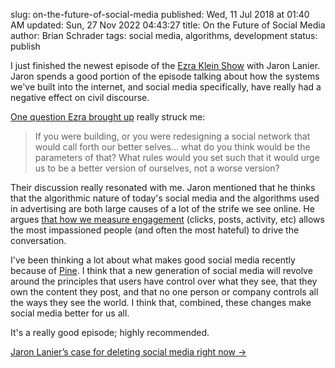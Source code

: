 slug: on-the-future-of-social-media
published: Wed, 11 Jul 2018 at 01:40 AM
updated: Sun, 27 Nov 2022 04:43:27 
title: On the Future of Social Media
author: Brian Schrader
tags: social media, algorithms, development
status: publish

I just finished the newest episode of the [Ezra Klein Show][ezra] with Jaron Lanier. Jaron spends a good portion of the episode talking about how the systems we've built into the internet, and social media specifically, have really had a negative effect on civil discourse.

[One question Ezra brought up][1] really struck me:

> If you were building, or you were redesigning a social network that would call forth our better selves... what do you think would be the parameters of that? What rules would you set such that it would urge us to be a better version of ourselves, not a worse version?

Their discussion really resonated with me. Jaron mentioned that he thinks that the algorithmic nature of today's social media and the algorithms used in advertising are both large causes of a lot of the strife we see online. He argues [that how we measure engagement][2] (clicks, posts, activity, etc) allows  the most impassioned people (and often the most hateful) to drive the conversation.

I've been thinking a lot about what makes good social media recently because of [Pine][pine]. I think that a new generation of social media will revolve around the principles that users have control over what they see, that they own the content they post, and that no one person or company controls all the ways they see the world. I think that, combined, these changes make social media better for us all.

It's a really good episode; highly recommended.

[Jaron Lanier’s case for deleting social media right now &#8594;][ep]

[ep]: https://overcast.fm/+F_9G-Gkus
[ezra]: https://www.vox.com/ezra-klein-show-podcast
[1]: https://overcast.fm/+F_9G-Gkus/1:01:37
[2]: https://overcast.fm/+F_9G-Gkus/30:58
[pine]: https://pine.blog
